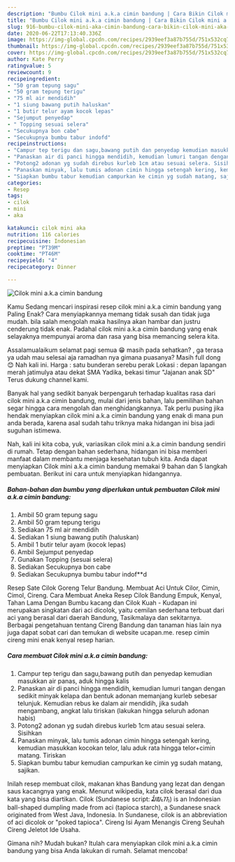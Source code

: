 ```yaml
---
description: "Bumbu Cilok mini a.k.a cimin bandung | Cara Bikin Cilok mini a.k.a cimin bandung Yang Enak dan Simpel"
title: "Bumbu Cilok mini a.k.a cimin bandung | Cara Bikin Cilok mini a.k.a cimin bandung Yang Enak dan Simpel"
slug: 916-bumbu-cilok-mini-aka-cimin-bandung-cara-bikin-cilok-mini-aka-cimin-bandung-yang-enak-dan-simpel
date: 2020-06-22T17:13:40.336Z
image: https://img-global.cpcdn.com/recipes/2939eef3a87b755d/751x532cq70/cilok-mini-aka-cimin-bandung-foto-resep-utama.jpg
thumbnail: https://img-global.cpcdn.com/recipes/2939eef3a87b755d/751x532cq70/cilok-mini-aka-cimin-bandung-foto-resep-utama.jpg
cover: https://img-global.cpcdn.com/recipes/2939eef3a87b755d/751x532cq70/cilok-mini-aka-cimin-bandung-foto-resep-utama.jpg
author: Kate Perry
ratingvalue: 5
reviewcount: 9
recipeingredient:
- "50 gram tepung sagu"
- "50 gram tepung terigu"
- "75 ml air mendidih"
- "1 siung bawang putih haluskan"
- "1 butir telur ayam kocok lepas"
- "Sejumput penyedap"
- " Topping sesuai selera"
- "Secukupnya bon cabe"
- "Secukupnya bumbu tabur indofd"
recipeinstructions:
- "Campur tep terigu dan sagu,bawang putih dan penyedap kemudian masukkan air panas, aduk hingga kalis"
- "Panaskan air di panci hingga mendidih, kemudian lumuri tangan dengan sedikit minyak kelapa dan bentuk adonan memanjang kurleb sebesar telunjuk. Kemudian rebus ke dalam air mendidih, jika sudah mengambang, angkat lalu tiriskan (lakukan hingga seluruh adonan habis)"
- "Potong2 adonan yg sudah direbus kurleb 1cm atau sesuai selera. Sisihkan"
- "Panaskan minyak, lalu tumis adonan cimin hingga setengah kering, kemudian masukkan kocokan telor, lalu aduk rata hingga telor+cimin matang. Tiriskan"
- "Siapkan bumbu tabur kemudian campurkan ke cimin yg sudah matang, sajikan."
categories:
- Resep
tags:
- cilok
- mini
- aka

katakunci: cilok mini aka 
nutrition: 116 calories
recipecuisine: Indonesian
preptime: "PT39M"
cooktime: "PT46M"
recipeyield: "4"
recipecategory: Dinner

---
```



![Cilok mini a.k.a cimin bandung](https://img-global.cpcdn.com/recipes/2939eef3a87b755d/751x532cq70/cilok-mini-aka-cimin-bandung-foto-resep-utama.jpg)

Kamu Sedang mencari inspirasi resep cilok mini a.k.a cimin bandung yang Paling Enak? Cara menyiapkannya memang tidak susah dan tidak juga mudah. bila salah mengolah maka hasilnya akan hambar dan justru cenderung tidak enak. Padahal cilok mini a.k.a cimin bandung yang enak selayaknya mempunyai aroma dan rasa yang bisa memancing selera kita.

Assalamualaikum selamat pagi semua 😁 masih pada sehatkan? , ga terasa ya udah mau selesai aja ramadhan nya gimana puasanya? Masih full dong 😊 Nah kali ini. Harga : satu bunderan serebu perak Lokasi : depan lapangan merah jatimulya atau dekat SMA Yadika, bekasi timur &#34;Jajanan anak SD&#34; Terus dukung channel kami.

Banyak hal yang sedikit banyak berpengaruh terhadap kualitas rasa dari cilok mini a.k.a cimin bandung, mulai dari jenis bahan, lalu pemilihan bahan segar hingga cara mengolah dan menghidangkannya. Tak perlu pusing jika hendak menyiapkan cilok mini a.k.a cimin bandung yang enak di mana pun anda berada, karena asal sudah tahu triknya maka hidangan ini bisa jadi suguhan istimewa.


Nah, kali ini kita coba, yuk, variasikan cilok mini a.k.a cimin bandung sendiri di rumah. Tetap dengan bahan sederhana, hidangan ini bisa memberi manfaat dalam membantu menjaga kesehatan tubuh kita. Anda dapat menyiapkan Cilok mini a.k.a cimin bandung memakai 9 bahan dan 5 langkah pembuatan. Berikut ini cara untuk menyiapkan hidangannya.

<!--inarticleads1-->

##### Bahan-bahan dan bumbu yang diperlukan untuk pembuatan Cilok mini a.k.a cimin bandung:

1. Ambil 50 gram tepung sagu
1. Ambil 50 gram tepung terigu
1. Sediakan 75 ml air mendidih
1. Sediakan 1 siung bawang putih (haluskan)
1. Ambil 1 butir telur ayam (kocok lepas)
1. Ambil Sejumput penyedap
1. Gunakan  Topping (sesuai selera)
1. Sediakan Secukupnya bon cabe
1. Sediakan Secukupnya bumbu tabur indof**d


Resep Sate Cilok Goreng Telur Bandung. Membuat Aci Untuk Cilor, Cimin, Cimol, Cireng. Cara Membuat Aneka Resep Cilok Bandung Empuk, Kenyal, Tahan Lama Dengan Bumbu kacang dan Cilok Kuah - Kudapan ini merupakan singkatan dari aci dicolok, yaitu cemilan sederhana terbuat dari aci yang berasal dari daerah Bandung, Tasikmalaya dan sekitarnya. Berbagai pengetahuan tentang Cireng Bandung dan tanaman hias lain nya juga dapat sobat cari dan temukan di website ucapan.me. resep cimin cireng mini enak kenyal resep harian. 

<!--inarticleads2-->

##### Cara membuat Cilok mini a.k.a cimin bandung:

1. Campur tep terigu dan sagu,bawang putih dan penyedap kemudian masukkan air panas, aduk hingga kalis
1. Panaskan air di panci hingga mendidih, kemudian lumuri tangan dengan sedikit minyak kelapa dan bentuk adonan memanjang kurleb sebesar telunjuk. Kemudian rebus ke dalam air mendidih, jika sudah mengambang, angkat lalu tiriskan (lakukan hingga seluruh adonan habis)
1. Potong2 adonan yg sudah direbus kurleb 1cm atau sesuai selera. Sisihkan
1. Panaskan minyak, lalu tumis adonan cimin hingga setengah kering, kemudian masukkan kocokan telor, lalu aduk rata hingga telor+cimin matang. Tiriskan
1. Siapkan bumbu tabur kemudian campurkan ke cimin yg sudah matang, sajikan.


Inilah resep membuat cilok, makanan khas Bandung yang lezat dan dengan saus kacangnya yang enak. Menurut wikipedia, kata cilok berasal dari dua kata yang bisa diartikan. Cilok (Sundanese script: ᮎᮤᮜᮧᮊ᮪) is an Indonesian ball-shaped dumpling made from aci (tapioca starch), a Sundanese snack originated from West Java, Indonesia. In Sundanese, cilok is an abbreviation of aci dicolok or &#34;poked tapioca&#34;. Cireng Isi Ayam Menangis Cireng Seuhah Cireng Jeletot Ide Usaha. 

Gimana nih? Mudah bukan? Itulah cara menyiapkan cilok mini a.k.a cimin bandung yang bisa Anda lakukan di rumah. Selamat mencoba!
